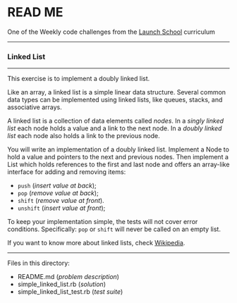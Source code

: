 # READ ME

One of the Weekly code challenges from the [Launch School](https://launchschool.com/) curriculum

---

### Linked List

---

This exercise is to implement a doubly linked list.

Like an array, a linked list is a simple linear data structure. Several common data types can be implemented using linked lists, like queues, stacks, and associative arrays.

A linked list is a collection of data elements called *nodes*. In a *singly linked list* each node holds a value and a link to the next node. In a *doubly linked list* each node also holds a link to the previous node.

You will write an implementation of a doubly linked list. Implement a Node to hold a value and pointers to the next and previous nodes. Then implement a List which holds references to the first and last node and offers an array-like interface for adding and removing items:

* `push` (*insert value at back*);
* `pop` (*remove value at back*);
* `shift` (*remove value at front*).
* `unshift` (*insert value at front*);

To keep your implementation simple, the tests will not cover error conditions. Specifically: `pop` or `shift` will never be called on an empty list.

If you want to know more about linked lists, check [Wikipedia](https://en.wikipedia.org/wiki/Linked_list).

---

Files in this directory:

* README.md (*problem description*)
* simple_linked_list.rb (*solution*)
* simple_linked_list_test.rb (*test suite*)
